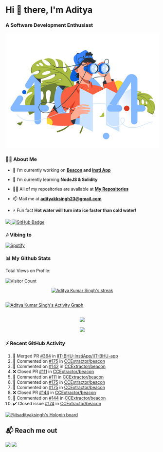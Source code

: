 <h1 align="left"> Hi 👋 there, I'm Aditya</h1>
<!-- <p align="center">
    
[![Typing SVG](https://readme-typing-svg.herokuapp.com?color=%2336BCF7&size=40&center=true&lines=Hi+There!;I'm+Aditya)](https://git.io/typing-svg)
    
</p> -->
<h3 align="left">A Software Development Enthusiast</h3>
<img src="./aditya-home.jpg" />

### 🙋‍♂️ About Me

- 🔭 I’m currently working on **[Beacon](https://github.com/CCExtractor/beacon) and [Insti App](https://github.com/IIT-BHU-InstiApp/IIT-BHU-app)**

- 🌱 I’m currently learning **NodeJS & Solidity**

- 👨‍💻 All of my repositories are available at **[My Repositories](https://github.com/ItsAdityaKSingh?tab=repositories)**

- 📫 Mail me at **adityakksingh23@gmail.com**

- ⚡ Fun fact **Hot water will turn into ice faster than cold water!**


<p align="left">
<a href="https://github.com/ItsAdityaKSingh/github-profile-views-counter">
    <img src="https://komarev.com/ghpvc/?username=itsadityaksingh">
</a> <a href="https://github.com/itsadityaksingh?tab=followers"><img src="https://img.shields.io/github/followers/itsadityaksingh?label=Followers&style=social" alt="GitHub Badge"></a>
</p>
  
### 🎶 Vibing to
[![Spotify](https://spotify-live.vercel.app/api/spotify)](https://open.spotify.com/artist/6VuMaDnrHyPL1p4EHjYLi7?si=3cl_3ZkyRLWj-AUGzT867g)

### 📊 My Github Stats

Total Views on Profile:<br><br>
![Visitor Count](https://profile-counter.glitch.me/itsadityaksingh/count.svg)
<!-- [![𝚝𝚛𝚘𝚙𝚑𝚢](https://github-profile-trophy.vercel.app/?username=ItsAdityaKSingh&column=8&margin-w=15&margin-h=15&no-bg=true&no-frame=true&theme=juicyfresh)](https://github.com/ItsAdityaKSingh)

<p align="center">
  <a>
    <img height="150" width="150" src="https://github.com/JayantGoel001/JayantGoel001/blob/master/PNG/left.png">
    <img align="center" src="https://github-readme-streak-stats.herokuapp.com/?user=ItsAdityaKSingh&theme=dark&hide_border=true"/>
    <img height="150" width="150" src="https://github.com/JayantGoel001/JayantGoel001/blob/master/PNG/right.png">
  </a>
</p> -->

<p align="center">
    <a href="https://github.com/itsadityaksingh/github-readme-streak-stats">
        <img title="🔥 Get streak stats for your profile at git.io/streak-stats" alt="Aditya Kumar Singh's streak" src="https://github-readme-streak-stats.herokuapp.com/?user=ItsAdityaKSingh&theme=highcontrast&hide_border=true&background=0D1117"/>
    </a>
</p>



<br/>
<a href="https://github.com/kailash360/github-readme-activity-graph"><img alt="Aditya Kumar Singh's Activity Graph" src="https://activity-graph.herokuapp.com/graph?username=itsadityaksingh&bg_color=0D1117&color=FF8539&line=FF8539&point=FFFFFF&hide_border=true" /></a>
<br/>
<br/>
<p align="center"><img src="https://github-readme-stats.vercel.app/api/top-langs/?username=itsadityaksingh&layout=compact"/></p>
<p align="center"><img src="https://github-readme-stats.vercel.app/api?username=ItsAdityaKSingh&show_icons=true&theme=swift" /></p>

### ⚡ Recent GitHub Activity
<!--RECENT_ACTIVITY:start-->
1. 🎉 Merged PR [#364](https://github.com/IIT-BHU-InstiApp/IIT-BHU-app/pull/364) in [IIT-BHU-InstiApp/IIT-BHU-app](https://github.com/IIT-BHU-InstiApp/IIT-BHU-app)
2. 💬 Commented on [#175](https://github.com/CCExtractor/beacon/pull/175#issuecomment-1347812251) in [CCExtractor/beacon](https://github.com/CCExtractor/beacon)
3. 💬 Commented on [#142](https://github.com/CCExtractor/beacon/pull/142#issuecomment-1343275985) in [CCExtractor/beacon](https://github.com/CCExtractor/beacon)
4. ❌ Closed PR [#111](https://github.com/CCExtractor/beacon/pull/111) in [CCExtractor/beacon](https://github.com/CCExtractor/beacon)
5. 💬 Commented on [#111](https://github.com/CCExtractor/beacon/pull/111#issuecomment-1343266053) in [CCExtractor/beacon](https://github.com/CCExtractor/beacon)
6. 💬 Commented on [#175](https://github.com/CCExtractor/beacon/pull/175#issuecomment-1343261049) in [CCExtractor/beacon](https://github.com/CCExtractor/beacon)
7. 💬 Commented on [#175](https://github.com/CCExtractor/beacon/pull/175#discussion_r1043746672) in [CCExtractor/beacon](https://github.com/CCExtractor/beacon)
8. ❌ Closed PR [#144](https://github.com/CCExtractor/beacon/pull/144) in [CCExtractor/beacon](https://github.com/CCExtractor/beacon)
9. 💬 Commented on [#144](https://github.com/CCExtractor/beacon/pull/144#issuecomment-1343256984) in [CCExtractor/beacon](https://github.com/CCExtractor/beacon)
10. ✔️ Closed issue [#174](https://github.com/CCExtractor/beacon/issues/174) in [CCExtractor/beacon](https://github.com/CCExtractor/beacon)
<!--RECENT_ACTIVITY:end-->

[![@itsadityaksingh's Holopin board](https://holopin.me/itsadityaksingh)](https://holopin.io/@itsadityaksingh)



## 📬 Reach me out
<p align="left">
<a href = "https://www.linkedin.com/in/itsadityaksingh/"><img src="https://img.icons8.com/fluent/48/000000/linkedin.png"/></a>
<a href = "https://www.instagram.com/itsadityaksingh/"><img src="https://img.icons8.com/fluent/48/000000/instagram-new.png"/></a>
</p>
